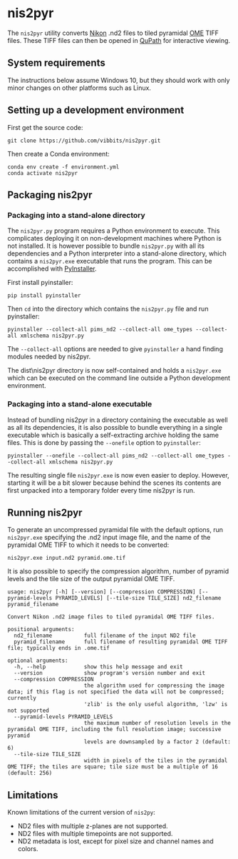# nis2pyr

The `nis2pyr` utility converts [Nikon](https://www.microscope.healthcare.nikon.com/products/software/nis-elements) .nd2 files to tiled pyramidal [OME](https://www.openmicroscopy.org/) TIFF files. These TIFF files can then be opened in [QuPath](https://qupath.github.io/) for interactive viewing.

## System requirements

The instructions below assume Windows 10, but they should work with only minor changes on other platforms such as Linux.

## Setting up a development environment

First get the source code:

```text
git clone https://github.com/vibbits/nis2pyr.git
```

Then create a Conda environment:

```text
conda env create -f environment.yml
conda activate nis2pyr
```

## Packaging nis2pyr

### Packaging into a stand-alone directory

The `nis2pyr.py` program requires a Python environment to execute. This complicates deploying it on non-development machines where Python is not installed. It is however possible to bundle `nis2pyr.py` with all its dependencies and a Python interpreter into a stand-alone directory, which contains a `nis2pyr.exe` executable that runs the program. This can be accomplished with [PyInstaller](https://pyinstaller.readthedocs.io/en/stable/index.html). 

First install pyinstaller:

```text
pip install pyinstaller
```

Then `cd` into the directory which contains the `nis2pyr.py` file and run pyinstaller:

```text
pyinstaller --collect-all pims_nd2 --collect-all ome_types --collect-all xmlschema nis2pyr.py
```

The `--collect-all` options are needed to give `pyinstaller` a hand finding modules needed by nis2pyr.

The dist\nis2pyr directory is now self-contained and holds a `nis2pyr.exe` which can be executed on the command line outside a Python development environment.

### Packaging into a stand-alone executable

Instead of bundling nis2pyr in a directory containing the executable as well as all its dependencies, it is also possible to bundle everything in a single executable which is basically a self-extracting archive holding the same files. This is done by passing the `--onefile` option to `pyinstaller`:

```text
pyinstaller --onefile --collect-all pims_nd2 --collect-all ome_types --collect-all xmlschema nis2pyr.py
```

The resulting single file `nis2pyr.exe` is now even easier to deploy. However, starting it will be a bit slower because behind the scenes its contents are first unpacked into a temporary folder every time nis2pyr is run.

## Running nis2pyr

To generate an uncompressed pyramidal file with the default options, run `nis2pyr.exe` specifying the .nd2 input image file, and the name of the pyramidal OME TIFF to which it needs to be converted:

```text
nis2pyr.exe input.nd2 pyramid.ome.tif
```

It is also possible to specify the compression algorithm, number of pyramid levels and the tile size of the output pyramidal OME TIFF.

```text
usage: nis2pyr [-h] [--version] [--compression COMPRESSION] [--pyramid-levels PYRAMID_LEVELS] [--tile-size TILE_SIZE] nd2_filename pyramid_filename

Convert Nikon .nd2 image files to tiled pyramidal OME TIFF files.

positional arguments:
  nd2_filename          full filename of the input ND2 file
  pyramid_filename      full filename of resulting pyramidal OME TIFF file; typically ends in .ome.tif

optional arguments:
  -h, --help            show this help message and exit
  --version             show program's version number and exit
  --compression COMPRESSION
                        the algorithm used for compressing the image data; if this flag is not specified the data will not be compressed; currently
                        'zlib' is the only useful algorithm, 'lzw' is not supported
  --pyramid-levels PYRAMID_LEVELS
                        the maximum number of resolution levels in the pyramidal OME TIFF, including the full resolution image; successive pyramid
                        levels are downsampled by a factor 2 (default: 6)
  --tile-size TILE_SIZE
                        width in pixels of the tiles in the pyramidal OME TIFF; the tiles are square; tile size must be a multiple of 16 (default: 256)
```

## Limitations

Known limitations of the current version of `nis2py`:

- ND2 files with multiple z-planes are not supported.
- ND2 files with multiple timepoints are not supported.
- ND2 metadata is lost, except for pixel size and channel names and colors.
